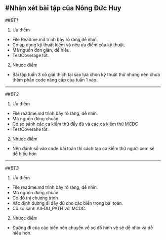 #Nhận xét bài tập của Nông Đức Huy
----
##*BT1*

1. Ưu điểm

- File Readme.md trình bày rõ ràng,dễ nhìn.
- Có áp dụng kỹ thuật kiểm và nêu ưu điểm của kỹ thuật.
- Mã nguồn đơn giản, dễ hiểu.
- TestCoverage tốt.

2. Nhươc điểm

- Bài tập tuần 3 có giải thích tại sao lựa chọn kỹ thuật thử nhưng nên chưa thêm phần code nâng cấp của tuần 1 vào.
----
##*BT2*

1. Ưu điểm

- File readme.md trình bày rỏ ràng, dễ nhìn.
- Mã nguồn đúng chuẩn.
- Có so sánh các ca kiểm thử đầy đủ và các ca kiểm thử MCDC
- TestCoverahe tốt.

2. Nhược điểm

- Nên đánh số vào code bài toán thì cách tạo ca kiểm thử người xem sẽ dễ hiều hơn
----
##*BT3*

1. Ưu điểm

- File readme.md trình bày rỏ ràng, dễ nhìn.
- Mã nguồn đúng chuẩn.
- Có đồ thị chương trình
- Xác định đường đi đầy đủ cho các biến trong bài toán.
- Có so sánh AII-DU_PATH  với  MCDC.

2. Nhược điểm

- Đường đi của các biến nên chuyển về sơ đồ hình vẽ sẽ dễ nhìn và dễ hiểu hơn.
